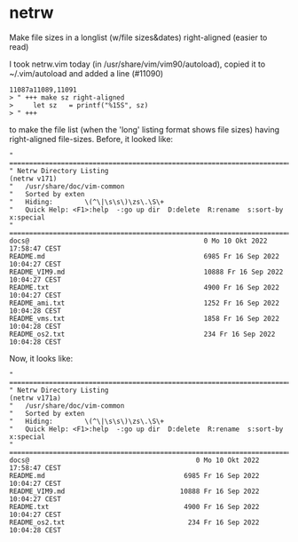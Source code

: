 # netrw
Make file sizes in a longlist (w/file sizes&amp;dates) right-aligned (easier to read)

I took netrw.vim today (in /usr/share/vim/vim90/autoload), copied it to ~/.vim/autoload and added a line (#11090)

    11087a11089,11091
    > " +++ make sz right-aligned
    >     let sz   = printf("%15S", sz)
    > " +++
    
to make the file list (when the 'long' listing format shows file sizes) having right-aligned file-sizes. Before, it looked like:

    " ============================================================================
    " Netrw Directory Listing                                        (netrw v171)
    "   /usr/share/doc/vim-common
    "   Sorted by exten
    "   Hiding:        \(^\|\s\s\)\zs\.\S\+
    "   Quick Help: <F1>:help  -:go up dir  D:delete  R:rename  s:sort-by  x:special
    " ==============================================================================
    docs@                                            0 Mo 10 Okt 2022 17:58:47 CEST
    README.md                                        6985 Fr 16 Sep 2022 10:04:27 CEST
    README_VIM9.md                                   10888 Fr 16 Sep 2022 10:04:27 CEST
    README.txt                                       4900 Fr 16 Sep 2022 10:04:27 CEST
    README_ami.txt                                   1252 Fr 16 Sep 2022 10:04:28 CEST
    README_vms.txt                                   1858 Fr 16 Sep 2022 10:04:28 CEST
    README_os2.txt                                   234 Fr 16 Sep 2022 10:04:28 CEST

Now, it looks like:

    " ============================================================================
    " Netrw Directory Listing                                        (netrw v171a)
    "   /usr/share/doc/vim-common
    "   Sorted by exten
    "   Hiding:        \(^\|\s\s\)\zs\.\S\+
    "   Quick Help: <F1>:help  -:go up dir  D:delete  R:rename  s:sort-by  x:special
    " ==============================================================================
    docs@                                          0 Mo 10 Okt 2022 17:58:47 CEST
    README.md                                   6985 Fr 16 Sep 2022 10:04:27 CEST
    README_VIM9.md                             10888 Fr 16 Sep 2022 10:04:27 CEST
    README.txt                                  4900 Fr 16 Sep 2022 10:04:27 CEST
    README_os2.txt                               234 Fr 16 Sep 2022 10:04:28 CEST
